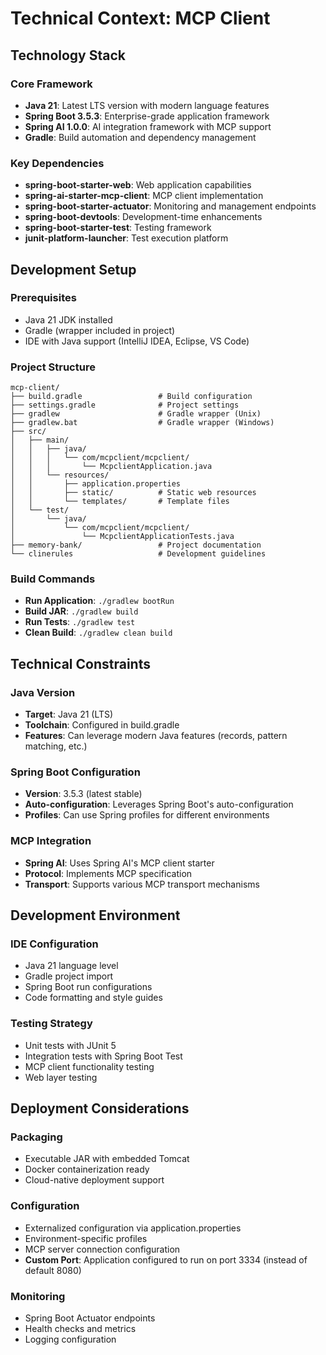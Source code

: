 # Technical Context: MCP Client

## Technology Stack

### Core Framework
- **Java 21**: Latest LTS version with modern language features
- **Spring Boot 3.5.3**: Enterprise-grade application framework
- **Spring AI 1.0.0**: AI integration framework with MCP support
- **Gradle**: Build automation and dependency management

### Key Dependencies
- **spring-boot-starter-web**: Web application capabilities
- **spring-ai-starter-mcp-client**: MCP client implementation
- **spring-boot-starter-actuator**: Monitoring and management endpoints
- **spring-boot-devtools**: Development-time enhancements
- **spring-boot-starter-test**: Testing framework
- **junit-platform-launcher**: Test execution platform

## Development Setup

### Prerequisites
- Java 21 JDK installed
- Gradle (wrapper included in project)
- IDE with Java support (IntelliJ IDEA, Eclipse, VS Code)

### Project Structure
```
mcp-client/
├── build.gradle                 # Build configuration
├── settings.gradle              # Project settings
├── gradlew                      # Gradle wrapper (Unix)
├── gradlew.bat                  # Gradle wrapper (Windows)
├── src/
│   ├── main/
│   │   ├── java/
│   │   │   └── com/mcpclient/mcpclient/
│   │   │       └── McpclientApplication.java
│   │   └── resources/
│   │       ├── application.properties
│   │       ├── static/          # Static web resources
│   │       └── templates/       # Template files
│   └── test/
│       └── java/
│           └── com/mcpclient/mcpclient/
│               └── McpclientApplicationTests.java
├── memory-bank/                 # Project documentation
└── clinerules                   # Development guidelines
```

### Build Commands
- **Run Application**: `./gradlew bootRun`
- **Build JAR**: `./gradlew build`
- **Run Tests**: `./gradlew test`
- **Clean Build**: `./gradlew clean build`

## Technical Constraints

### Java Version
- **Target**: Java 21 (LTS)
- **Toolchain**: Configured in build.gradle
- **Features**: Can leverage modern Java features (records, pattern matching, etc.)

### Spring Boot Configuration
- **Version**: 3.5.3 (latest stable)
- **Auto-configuration**: Leverages Spring Boot's auto-configuration
- **Profiles**: Can use Spring profiles for different environments

### MCP Integration
- **Spring AI**: Uses Spring AI's MCP client starter
- **Protocol**: Implements MCP specification
- **Transport**: Supports various MCP transport mechanisms

## Development Environment

### IDE Configuration
- Java 21 language level
- Gradle project import
- Spring Boot run configurations
- Code formatting and style guides

### Testing Strategy
- Unit tests with JUnit 5
- Integration tests with Spring Boot Test
- MCP client functionality testing
- Web layer testing

## Deployment Considerations

### Packaging
- Executable JAR with embedded Tomcat
- Docker containerization ready
- Cloud-native deployment support

### Configuration
- Externalized configuration via application.properties
- Environment-specific profiles
- MCP server connection configuration
- **Custom Port**: Application configured to run on port 3334 (instead of default 8080)

### Monitoring
- Spring Boot Actuator endpoints
- Health checks and metrics
- Logging configuration

